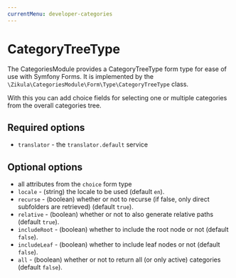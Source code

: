 ```yaml
---
currentMenu: developer-categories
---
```

# CategoryTreeType

The CategoriesModule provides a CategoryTreeType form type for ease of use with Symfony Forms.
It is implemented by the `\Zikula\CategoriesModule\Form\Type\CategoryTreeType` class.

With this you can add choice fields for selecting one or multiple categories from the overall categories tree.

## Required options

- `translator` - the `translator.default` service

## Optional options

- all attributes from the `choice` form type
- `locale` - (string) the locale to be used (default `en`).
- `recurse` - (boolean) whether or not to recurse (if false, only direct subfolders are retrieved) (default `true`).
- `relative` - (boolean) whether or not to also generate relative paths (default `true`).
- `includeRoot` - (boolean) whether to include the root node or not (default `false`).
- `includeLeaf` - (boolean) whether to include leaf nodes or not (default `false`).
- `all` - (boolean) whether or not to return all (or only active) categories (default `false`).
